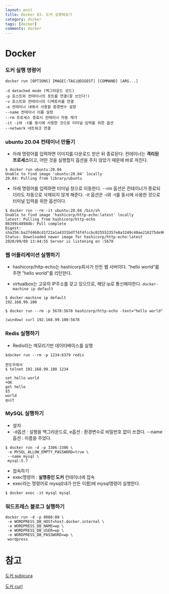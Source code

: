 ```yaml
---
layout: post
title: Docker 03. 도커 실행해보기
category: docker
tags: [docker]
comments: docker
---
```


# Docker

### 도커 실행 명령어

```
docker run [OPTIONS] IMAGE[:TAG|@DIGEST] [COMMAND] [ARG...]

-d detached mode (백그라운드 모드)
-p 호스트와 컨테이너의 포트를 연결(잘 쓰인다!)
-v 호스트와 컨테이너의 디렉토리를 연결
-e 컨테이너 내에서 사용할 환경변수 설정
--name 컨테이너 이름 설정
--rm 프로세스 종료시 컨테이너 자동 제거
-it -i와 -t를 동시에 사용한 것으로 터미널 입력을 위한 옵션
--network 네트워크 연결
```

### ubuntu 20.04 컨테이너 만들기

- 아래 명령어를 입력하면 이미지를 다운로드 받은 뒤 종료된다. 컨테이너는 **격리된 프로세스**이고, 어떤 것을 실행할지 옵션을 주지 않았기 때문에 바로 꺼진다.

```
$ docker run ubuntu:20.04                                                                                               
Unable to find image 'ubuntu:20.04' locally
20.04: Pulling from library/ubuntu
```

- 아래 명령어를 입력하면 터미널 창으로 이동한다. --rm 옵션은 컨테이너가 종료되더라도 자동으로 삭제되지 않게 해준다. -it 옵션은 -i와 -t를 동시에 사용한 것으로 터미널 입력을 위한 옵션이다.

```
$ docker run --rm -it ubuntu:20.04 /bin/sh
Unable to find image 'hashicorp/http-echo:latest' locally
latest: Pulling from hashicorp/http-echo
86399148984b: Pull complete                                                                                             Digest: sha256:ba27d460cd1f22a1a4331bdf74f4fccbc025552357e8a3249c40ae216275de96
Status: Downloaded newer image for hashicorp/http-echo:latest
2020/09/09 13:44:55 Server is listening on :5678
```



### 웹 어플리케이션 실행하기

- hashicorp/http-echo는 hashicorp회사가 만든 웹 서버이다. "hello world"를 주면 "hello world"를 리턴한다.

- virtualbox는 고유의 IP주소를 갖고 있으므로, 해당 ip로 통신해야한다. `docker-machine ip default`

```
$ docker-machine ip default
192.168.99.100

$ docker run --rm -p 5678:5678 hashicorp/http-echo -text="hello world"

(window) curl 192.168.99.100:5678
```

### Redis 실행하기

- Redis라는 메모리기반 데이터베이스를 실행

```
$docker run --rm -p 1234:6379 redis

윈도우에서
$ telnet 192.168.99.100 1234

set hello world
+OK
get hello
$5
world
quit
```

### MySQL 실행하기

- 설치
- -d옵션 : 실행을 백그라운드로, e옵션 : 환경변수로 비밀번호 없이 쓰겠다. --name옵션 : 이름을 주었다.

```
$ docker run -d -p 3306:3306 \
 -e MYSQL_ALLOW_EMPTY_PASSWORD=true \
 --name mysql \
 mysql:5.7
```

- 접속하기
- exec명령어 : **실행중인 도커** 컨테이너에 접속
- exec라는 명령어로 mysql[내가 만든 이름]에 mysql명령어 실행한다.

```
$ docker exec -it mysql mysql
```

### 워드프레스 블로그 실행하기

```
docker run -d -p 8080:80 \
 -e WORDPRESS_DB_HOST=host.docker.internal \
 -e WORDPRESS_DB_NAME=wp \
 -e WORDPRESS_DB_USER=wp \
 -e WORDPRESS_DB_PASSWORD=wp \
 wordpress
```

# 참고

[도커 subicura](https://subicura.com/2017/01/19/docker-guide-for-beginners-2.html)

[도커 curl](https://stackoverflow.com/questions/41585710/how-do-i-connect-to-a-container-hosted-in-docker-toolbox)